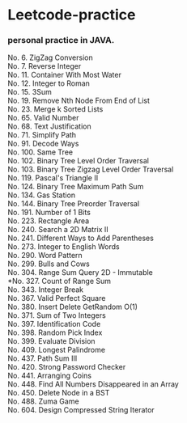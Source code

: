 # Leetcode-practice

### personal practice in JAVA.

No. 6.     ZigZag Conversion <br>
No. 7.     Reverse Integer <br>
No. 11.    Container With Most Water <br>
No. 12.    Integer to Roman <br>
No. 15.    3Sum <br>
No. 19.    Remove Nth Node From End of List <br>
No. 23.    Merge k Sorted Lists <br>
No. 65.    Valid Number <br>
No. 68.    Text Justification <br>
No. 71.    Simplify Path <br>
No. 91.    Decode Ways <br>
No. 100.   Same Tree <br>
No. 102.   Binary Tree Level Order Traversal <br>
No. 103.   Binary Tree Zigzag Level Order Traversal <br>
No. 119.   Pascal's Triangle II <br>
No. 124.   Binary Tree Maximum Path Sum <br>
No. 134.   Gas Station <br>
No. 144.   Binary Tree Preorder Traversal <br>
No. 191.   Number of 1 Bits <br>
No. 223.   Rectangle Area  <br>
No. 240.   Search a 2D Matrix II <br>
No. 241.   Different Ways to Add Parentheses <br> 
No. 273.   Integer to English Words <br>
No. 290.   Word Pattern <br>
No. 299.   Bulls and Cows <br>
No. 304.   Range Sum Query 2D - Immutable <br>
*No. 327.  Count of Range Sum <br>
No. 343.   Integer Break <br>
No. 367.   Valid Perfect Square <br>
No. 380.   Insert Delete GetRandom O(1) <br>
No. 371.   Sum of Two Integers <br>
No. 397.   Identification Code <br>
No. 398.   Random Pick Index <br>
No. 399.   Evaluate Division <br>
No. 409.  Longest Palindrome <br>
No. 437.  Path Sum III  <br>
No. 420.  Strong Password Checker <br>
No. 441.  Arranging Coins <br>
No. 448.  Find All Numbers Disappeared in an Array <br>
No. 450.  Delete Node in a BST <br>
No. 488.  Zuma Game <br>
No. 604.  Design Compressed String Iterator <br>

